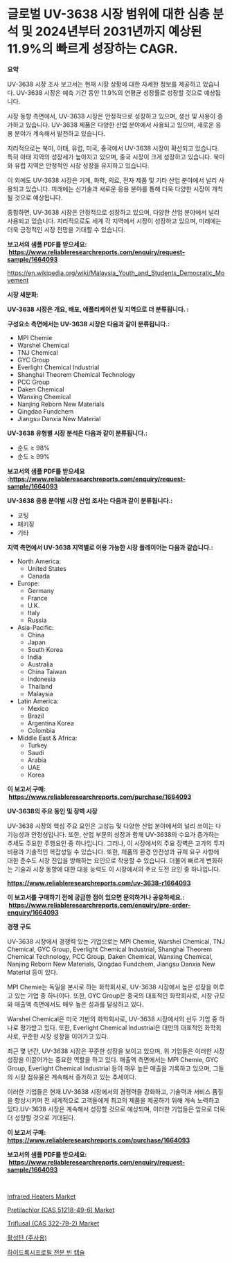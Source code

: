 <p><h1>글로벌 UV-3638 시장 범위에 대한 심층 분석 및 2024년부터 2031년까지 예상된 11.9%의 빠르게 성장하는 CAGR.</h1></p><p><strong>요약</strong></p>
<p><p>UV-3638 시장 조사 보고서는 현재 시장 상황에 대한 자세한 정보를 제공하고 있습니다. UV-3638 시장은 예측 기간 동안 11.9%의 연평균 성장률로 성장할 것으로 예상됩니다.</p><p>시장 동향 측면에서, UV-3638 시장은 안정적으로 성장하고 있으며, 생산 및 사용이 증가하고 있습니다. UV-3638 제품은 다양한 산업 분야에서 사용되고 있으며, 새로운 응용 분야가 계속해서 발전하고 있습니다.</p><p>지리적으로는 북미, 아태, 유럽, 미국, 중국에서 UV-3638 시장이 확산되고 있습니다. 특히 아태 지역의 성장세가 높아지고 있으며, 중국 시장이 크게 성장하고 있습니다. 북미와 유럽 지역은 안정적인 시장 성장을 유지하고 있습니다.</p><p>이 외에도 UV-3638 시장은 기계, 화학, 의료, 전자 제품 및 기타 산업 분야에서 널리 사용되고 있습니다. 미래에는 신기술과 새로운 응용 분야를 통해 더욱 다양한 시장이 개척될 것으로 예상됩니다.</p><p>종합하면, UV-3638 시장은 안정적으로 성장하고 있으며, 다양한 산업 분야에서 널리 사용되고 있습니다. 지리적으로도 세계 각 지역에서 시장이 성장하고 있으며, 미래에는 더욱 긍정적인 시장 전망을 기대할 수 있습니다.</p></p>
<p><strong>보고서의 샘플 PDF를 받으세요: &nbsp;<a href="https://www.reliableresearchreports.com/enquiry/request-sample/1664093">https://www.reliableresearchreports.com/enquiry/request-sample/1664093</a></strong></p>
<p><a href="https://en.wikipedia.org/wiki/Malaysia_Youth_and_Students_Democratic_Movement">https://en.wikipedia.org/wiki/Malaysia_Youth_and_Students_Democratic_Movement</a></p>
<p><strong>시장 세분화:</strong></p>
<p><strong> UV-3638 시장은 개요, 배포, 애플리케이션 및 지역으로 더 분류됩니다. :</strong></p>
<p><strong>구성요소 측면에서는 UV-3638 시장은 다음과 같이 분류됩니다.:</strong></p>
<p><ul><li>MPI Chemie</li><li>Warshel Chemical</li><li>TNJ Chemical</li><li>GYC Group</li><li>Everlight Chemical Industrial</li><li>Shanghai Theorem Chemical Technology</li><li>PCC Group</li><li>Daken Chemical</li><li>Wanxing Chemical</li><li>Nanjing Reborn New Materials</li><li>Qingdao Fundchem</li><li>Jiangsu Danxia New Material</li></ul></p>
<p><strong> UV-3638 유형별 시장 분석은 다음과 같이 분류됩니다.:</strong></p>
<p><ul><li>순도 ≥ 98%</li><li>순도 ≥ 99%</li></ul></p>
<p><strong>보고서의 샘플 PDF를 받으세요 :<a href="https://www.reliableresearchreports.com/enquiry/request-sample/1664093">https://www.reliableresearchreports.com/enquiry/request-sample/1664093</a></strong></p>
<p><strong> UV-3638 응용 분야별 시장 산업 조사는 다음과 같이 분류됩니다.:</strong></p>
<p><ul><li>코팅</li><li>패키징</li><li>기타</li></ul></p>
<p><strong>지역 측면에서 UV-3638 지역별로 이용 가능한 시장 플레이어는 다음과 같습니다.:</strong></p>
<p><ul>
    <li>
        North America:
        <ul>
            <li>United States</li>
            <li>Canada</li>
        </ul>
    </li>
    <li>
        Europe:
        <ul>
            <li>Germany</li>
            <li>France</li>
            <li>U.K.</li>
            <li>Italy</li>
            <li>Russia</li>
        </ul>
    </li>
    <li>
        Asia-Pacific:
        <ul>
            <li>China</li>
            <li>Japan</li>
            <li>South Korea</li>
            <li>India</li>
            <li>Australia</li>
            <li>China Taiwan</li>
            <li>Indonesia</li>
            <li>Thailand</li>
            <li>Malaysia</li>
        </ul>
    </li>
    <li>
        Latin America:
        <ul>
            <li>Mexico</li>
            <li>Brazil</li>
            <li>Argentina Korea</li>
            <li>Colombia</li>
        </ul>
    </li>
    <li>
        Middle East & Africa:
        <ul>
            <li>Turkey</li>
            <li>Saudi</li>
            <li>Arabia</li>
            <li>UAE</li>
            <li>Korea</li>
        </ul>
    </li>
    </ul></p>
<p><strong>이 보고서 구매: &nbsp;<a href="https://www.reliableresearchreports.com/purchase/1664093">https://www.reliableresearchreports.com/purchase/1664093</a></strong></p>
<p><strong>UV-3638의 주요 동인 및 장벽 시장</strong></p>
<p><p>UV-3638 시장의 핵심 주요 요인은 고성능 및 다양한 산업 분야에서의 널리 쓰이는 다기능성과 안정성입니다. 또한, 산업 부문의 성장과 함께 UV-3638의 수요가 증가하는 추세도 주요한 주행요인 중 하나입니다. 그러나, 이 시장에서의 주요 장벽은 고가의 투자비용과 기술적인 복잡성일 수 있습니다. 또한, 제품의 환경 안전성과 규제 요구 사항에 대한 준수도 시장 진입을 방해하는 요인으로 작용할 수 있습니다. 더불어 빠르게 변화하는 기술과 시장 동향에 대한 대응 능력도 이 시장에서의 주요 도전 요인 중 하나입니다.</p></p>
<p><strong><a href="https://www.reliableresearchreports.com/uv-3638-r1664093">https://www.reliableresearchreports.com/uv-3638-r1664093</a></strong></p>
<p><strong>이 보고서를 구매하기 전에 궁금한 점이 있으면 문의하거나 공유하세요.: &nbsp;<a href="https://www.reliableresearchreports.com/enquiry/pre-order-enquiry/1664093">https://www.reliableresearchreports.com/enquiry/pre-order-enquiry/1664093</a></strong></p>
<p><strong>경쟁 구도</strong></p>
<p><p>UV-3638 시장에서 경쟁력 있는 기업으로는 MPI Chemie, Warshel Chemical, TNJ Chemical, GYC Group, Everlight Chemical Industrial, Shanghai Theorem Chemical Technology, PCC Group, Daken Chemical, Wanxing Chemical, Nanjing Reborn New Materials, Qingdao Fundchem, Jiangsu Danxia New Material 등이 있다.</p><p>MPI Chemie는 독일을 본사로 하는 화학회사로, UV-3638 시장에서 높은 성장을 이루고 있는 기업 중 하나이다. 또한, GYC Group은 중국의 대표적인 화학회사로, 시장 규모와 매출액 측면에서도 매우 높은 성과를 달성하고 있다.</p><p>Warshel Chemical은 미국 기반의 화학회사로, UV-3638 시장에서의 선두 기업 중 하나로 평가받고 있다. 또한, Everlight Chemical Industrial은 대만의 대표적인 화학회사로, 꾸준한 시장 성장을 이어가고 있다.</p><p>최근 몇 년간, UV-3638 시장은 꾸준한 성장을 보이고 있으며, 위 기업들은 이러한 시장 성장을 이끌어가는 중요한 역할을 하고 있다. 매출액 측면에서는 MPI Chemie, GYC Group, Everlight Chemical Industrial 등이 매우 높은 매출을 기록하고 있으며, 그들의 시장 점유율은 계속해서 증가하고 있는 추세이다.</p><p>이러한 기업들은 현재 UV-3638 시장에서의 경쟁력을 강화하고, 기술력과 서비스 품질을 향상시키며 전 세계적으로 고객들에게 최고의 제품을 제공하기 위해 계속 노력하고 있다.UV-3638 시장은 계속해서 성장할 것으로 예상되며, 이러한 기업들은 앞으로 더욱 더 성장할 것으로 기대된다.</p></p>
<p><strong>이 보고서 구매: &nbsp; <a href="https://www.reliableresearchreports.com/purchase/1664093">https://www.reliableresearchreports.com/purchase/1664093</a></strong></p>
<p><strong>보고서의 샘플 PDF를 받으세요: &nbsp;<a href="https://www.reliableresearchreports.com/enquiry/request-sample/1664093">https://www.reliableresearchreports.com/enquiry/request-sample/1664093</a></strong><strong></strong></p>
<p>&nbsp;</p>
<p><p><a href="https://issuu.com/reportprime-2/docs/infrared-heaters-market-size-2030.pptx">Infrared Heaters Market</a></p><p><a href="https://github.com/ruddyyedelwadw/Market-Research-Report-List-3/blob/main/pretilachlor-cas-51218-49-6-market.md">Pretilachlor (CAS 51218-49-6) Market</a></p><p><a href="https://github.com/lorenzaSchmeler/Market-Research-Report-List-1/blob/main/triflusal-cas-322-79-2-market.md">Triflusal (CAS 322-79-2) Market</a></p><p><a href="https://github.com/mdmazharulnwr786/Market-Research-Report-List-1/blob/main/4888738143929.md">활성탄 (주사용)</a></p><p><a href="https://github.com/hxzi07639916/Market-Research-Report-List-2/blob/main/9081045143930.md">하이드록시프로필 전분 빈 캡슐</a></p></p>